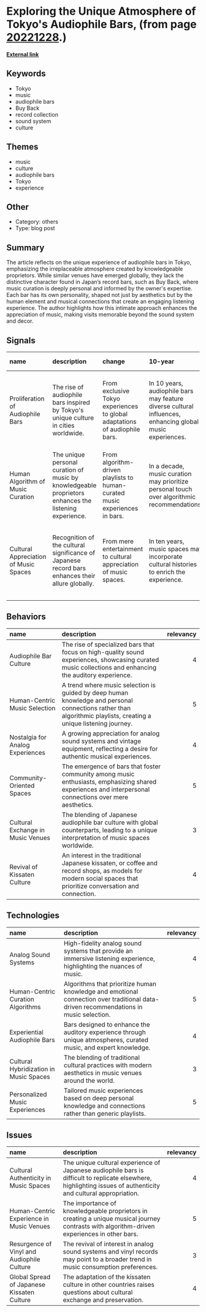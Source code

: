 # __Exploring the Unique Atmosphere of Tokyo's Audiophile Bars__, (from page [20221228](https://kghosh.substack.com/p/20221228).)

__[External link](https://whyisthisinteresting.substack.com/p/the-record-bar-edition?token=eyJ1c2VyX2lkIjo4Njk5MzM3NywicG9zdF9pZCI6OTI0OTgwNzgsImlhdCI6MTY3MTgwODI0MCwiZXhwIjoxNjc0NDAwMjQwLCJpc3MiOiJwdWItNzAwMCIsInN1YiI6InBvc3QtcmVhY3Rpb24ifQ.i-c8dMi6PRNU9PaRRxVwc8Kb-C1ddVn57xbJF8nDZ0o&utm_source=substack&utm_medium=email)__



## Keywords

* Tokyo
* music
* audiophile bars
* Buy Back
* record collection
* sound system
* culture

## Themes

* music
* culture
* audiophile bars
* Tokyo
* experience

## Other

* Category: others
* Type: blog post

## Summary

The article reflects on the unique experience of audiophile bars in Tokyo, emphasizing the irreplaceable atmosphere created by knowledgeable proprietors. While similar venues have emerged globally, they lack the distinctive character found in Japan’s record bars, such as Buy Back, where music curation is deeply personal and informed by the owner's expertise. Each bar has its own personality, shaped not just by aesthetics but by the human element and musical connections that create an engaging listening experience. The author highlights how this intimate approach enhances the appreciation of music, making visits memorable beyond the sound system and decor.

## Signals

| name                                  | description                                                                                           | change                                                                      | 10-year                                                                                                   | driving-force                                                                         |   relevancy |
|:--------------------------------------|:------------------------------------------------------------------------------------------------------|:----------------------------------------------------------------------------|:----------------------------------------------------------------------------------------------------------|:--------------------------------------------------------------------------------------|------------:|
| Proliferation of Audiophile Bars      | The rise of audiophile bars inspired by Tokyo's unique culture in cities worldwide.                   | From exclusive Tokyo experiences to global adaptations of audiophile bars.  | In 10 years, audiophile bars may feature diverse cultural influences, enhancing global music experiences. | The growing global interest in unique, authentic music experiences drives this trend. |           4 |
| Human Algorithm of Music Curation     | The unique personal curation of music by knowledgeable proprietors enhances the listening experience. | From algorithm-driven playlists to human-curated music experiences in bars. | In a decade, music curation may prioritize personal touch over algorithmic recommendations.               | The desire for deeper, more meaningful music experiences motivates this shift.        |           5 |
| Cultural Appreciation of Music Spaces | Recognition of the cultural significance of Japanese record bars enhances their allure globally.      | From mere entertainment to cultural appreciation of music spaces.           | In ten years, music spaces may incorporate cultural histories to enrich the experience.                   | The evolving global culture that values authenticity and heritage drives this change. |           4 |

## Behaviors

| name                              | description                                                                                                                                                      |   relevancy |
|:----------------------------------|:-----------------------------------------------------------------------------------------------------------------------------------------------------------------|------------:|
| Audiophile Bar Culture            | The rise of specialized bars that focus on high-quality sound experiences, showcasing curated music collections and enhancing the auditory experience.           |           4 |
| Human-Centric Music Selection     | A trend where music selection is guided by deep human knowledge and personal connections rather than algorithmic playlists, creating a unique listening journey. |           5 |
| Nostalgia for Analog Experiences  | A growing appreciation for analog sound systems and vintage equipment, reflecting a desire for authentic musical experiences.                                    |           4 |
| Community-Oriented Spaces         | The emergence of bars that foster community among music enthusiasts, emphasizing shared experiences and interpersonal connections over mere aesthetics.          |           5 |
| Cultural Exchange in Music Venues | The blending of Japanese audiophile bar culture with global counterparts, leading to a unique interpretation of music spaces worldwide.                          |           3 |
| Revival of Kissaten Culture       | An interest in the traditional Japanese kissaten, or coffee and record shops, as models for modern social spaces that prioritize conversation and connection.    |           4 |

## Technologies

| name                                   | description                                                                                                                          |   relevancy |
|:---------------------------------------|:-------------------------------------------------------------------------------------------------------------------------------------|------------:|
| Analog Sound Systems                   | High-fidelity analog sound systems that provide an immersive listening experience, highlighting the nuances of music.                |           4 |
| Human-Centric Curation Algorithms      | Algorithms that prioritize human knowledge and emotional connection over traditional data-driven recommendations in music selection. |           5 |
| Experiential Audiophile Bars           | Bars designed to enhance the auditory experience through unique atmospheres, curated music, and expert knowledge.                    |           4 |
| Cultural Hybridization in Music Spaces | The blending of traditional cultural practices with modern aesthetics in music venues around the world.                              |           3 |
| Personalized Music Experiences         | Tailored music experiences based on deep personal knowledge and connections rather than generic playlists.                           |           5 |

## Issues

| name                                       | description                                                                                                                                                     |   relevancy |
|:-------------------------------------------|:----------------------------------------------------------------------------------------------------------------------------------------------------------------|------------:|
| Cultural Authenticity in Music Spaces      | The unique cultural experience of Japanese audiophile bars is difficult to replicate elsewhere, highlighting issues of authenticity and cultural appropriation. |           4 |
| Human-Centric Experience in Music Venues   | The importance of knowledgeable proprietors in creating a unique musical journey contrasts with algorithm-driven experiences in other bars.                     |           5 |
| Resurgence of Vinyl and Audiophile Culture | The revival of interest in analog sound systems and vinyl records may point to a broader trend in music consumption preferences.                                |           3 |
| Global Spread of Japanese Kissaten Culture | The adaptation of the kissaten culture in other countries raises questions about cultural exchange and preservation.                                            |           4 |